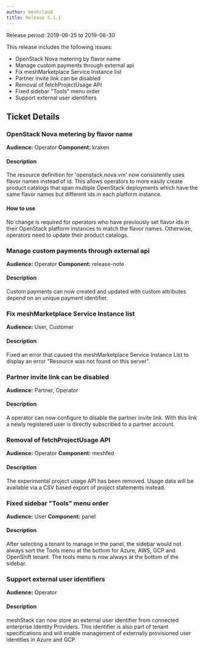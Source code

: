 ```yaml
---
author: meshcloud
title: Release 5.1.1
---
```


Release period: 2019-06-25 to 2019-06-30

This release includes the following issues:
* OpenStack Nova metering by flavor name
* Manage custom payments through external api
* Fix meshMarketplace Service Instance list
* Partner invite link can be disabled
* Removal of fetchProjectUsage API
* Fixed sidebar "Tools" menu order
* Support external user identifiers
<!--truncate-->

## Ticket Details
### OpenStack Nova metering by flavor name
**Audience:** Operator
**Component:** kraken


#### Description
The resource definition for 'openstack.nova.vm' now consistently uses
flavor names instead of id. This allows operators to more easily create product
catalogs that span multiple OpenStack deployments which have the same flavor
names but different ids in each platform instance.

#### How to use
No change is required for operators who have previously set flavor ids in their 
OpenStack platform instances to match the flavor names. Otherwise, operators need
to update their product catalogs.

### Manage custom payments through external api
**Audience:** Operator
**Component:** release-note


#### Description
Custom payments can now created and updated with custom attributes depend on an unique payment identifier.

### Fix meshMarketplace Service Instance list
**Audience:** User, Customer


#### Description
Fixed an error that caused the meshMarketplace Service Instance List to display an
error "Resource was not found on this server".

### Partner invite link can be disabled
**Audience:** Partner, Operator


#### Description
A operator can now configure to disable the partner invite link. With this link a newly registered user is directly subscribed to a partner account.

### Removal of fetchProjectUsage API
**Audience:** Operator
**Component:** meshfed


#### Description
The experimental project usage API has been removed.
Usage data will be available via a CSV based export of project statements
instead.

### Fixed sidebar "Tools" menu order
**Audience:** User
**Component:** panel


#### Description
After selecting a tenant to manage in the panel, the sidebar would
not always sort the Tools menu at the bottom for Azure, AWS, GCP and 
OpenShift tenant. The tools menu is now always at the bottom of the 
sidebar.

### Support external user identifiers
**Audience:** Operator


#### Description
meshStack can now store an external user identifier from connected enterprise Identity Providers.
This identifier is also part of tenant specifications and will enable management of externally
provisioned user identities in Azure and GCP.

